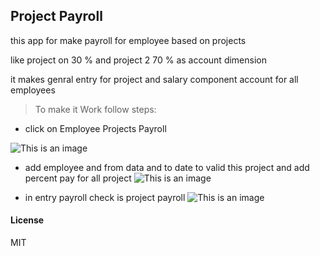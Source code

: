 ## Project Payroll

this app for make payroll for employee based on projects 

like project on 30 % and project 2 70 % as account dimension

it makes genral entry for project and salary component account for all employees

> To make it Work follow steps:

- click on Employee Projects Payroll 

![This is an image](https://https://github.com/morghim/project-payroll/img/step1.png)


- add employee and from data and to date to valid this project and add percent pay for all project
![This is an image](https://github.com/morghim/project-payroll/img/step2.png)

- in entry payroll check is project payroll 
![This is an image](https://github.com/morghim/project-payroll/img/step3.png)

#### License

MIT